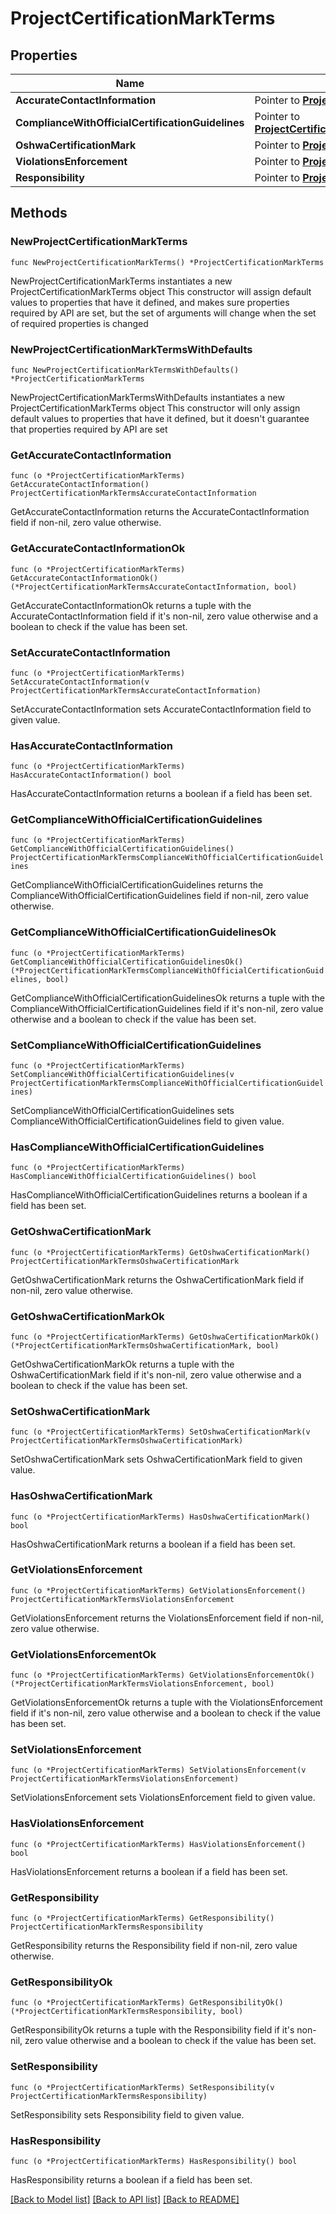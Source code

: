 # ProjectCertificationMarkTerms

## Properties

Name | Type | Description | Notes
------------ | ------------- | ------------- | -------------
**AccurateContactInformation** | Pointer to [**ProjectCertificationMarkTermsAccurateContactInformation**](ProjectCertificationMarkTermsAccurateContactInformation.md) |  | [optional] 
**ComplianceWithOfficialCertificationGuidelines** | Pointer to [**ProjectCertificationMarkTermsComplianceWithOfficialCertificationGuidelines**](ProjectCertificationMarkTermsComplianceWithOfficialCertificationGuidelines.md) |  | [optional] 
**OshwaCertificationMark** | Pointer to [**ProjectCertificationMarkTermsOshwaCertificationMark**](ProjectCertificationMarkTermsOshwaCertificationMark.md) |  | [optional] 
**ViolationsEnforcement** | Pointer to [**ProjectCertificationMarkTermsViolationsEnforcement**](ProjectCertificationMarkTermsViolationsEnforcement.md) |  | [optional] 
**Responsibility** | Pointer to [**ProjectCertificationMarkTermsResponsibility**](ProjectCertificationMarkTermsResponsibility.md) |  | [optional] 

## Methods

### NewProjectCertificationMarkTerms

`func NewProjectCertificationMarkTerms() *ProjectCertificationMarkTerms`

NewProjectCertificationMarkTerms instantiates a new ProjectCertificationMarkTerms object
This constructor will assign default values to properties that have it defined,
and makes sure properties required by API are set, but the set of arguments
will change when the set of required properties is changed

### NewProjectCertificationMarkTermsWithDefaults

`func NewProjectCertificationMarkTermsWithDefaults() *ProjectCertificationMarkTerms`

NewProjectCertificationMarkTermsWithDefaults instantiates a new ProjectCertificationMarkTerms object
This constructor will only assign default values to properties that have it defined,
but it doesn't guarantee that properties required by API are set

### GetAccurateContactInformation

`func (o *ProjectCertificationMarkTerms) GetAccurateContactInformation() ProjectCertificationMarkTermsAccurateContactInformation`

GetAccurateContactInformation returns the AccurateContactInformation field if non-nil, zero value otherwise.

### GetAccurateContactInformationOk

`func (o *ProjectCertificationMarkTerms) GetAccurateContactInformationOk() (*ProjectCertificationMarkTermsAccurateContactInformation, bool)`

GetAccurateContactInformationOk returns a tuple with the AccurateContactInformation field if it's non-nil, zero value otherwise
and a boolean to check if the value has been set.

### SetAccurateContactInformation

`func (o *ProjectCertificationMarkTerms) SetAccurateContactInformation(v ProjectCertificationMarkTermsAccurateContactInformation)`

SetAccurateContactInformation sets AccurateContactInformation field to given value.

### HasAccurateContactInformation

`func (o *ProjectCertificationMarkTerms) HasAccurateContactInformation() bool`

HasAccurateContactInformation returns a boolean if a field has been set.

### GetComplianceWithOfficialCertificationGuidelines

`func (o *ProjectCertificationMarkTerms) GetComplianceWithOfficialCertificationGuidelines() ProjectCertificationMarkTermsComplianceWithOfficialCertificationGuidelines`

GetComplianceWithOfficialCertificationGuidelines returns the ComplianceWithOfficialCertificationGuidelines field if non-nil, zero value otherwise.

### GetComplianceWithOfficialCertificationGuidelinesOk

`func (o *ProjectCertificationMarkTerms) GetComplianceWithOfficialCertificationGuidelinesOk() (*ProjectCertificationMarkTermsComplianceWithOfficialCertificationGuidelines, bool)`

GetComplianceWithOfficialCertificationGuidelinesOk returns a tuple with the ComplianceWithOfficialCertificationGuidelines field if it's non-nil, zero value otherwise
and a boolean to check if the value has been set.

### SetComplianceWithOfficialCertificationGuidelines

`func (o *ProjectCertificationMarkTerms) SetComplianceWithOfficialCertificationGuidelines(v ProjectCertificationMarkTermsComplianceWithOfficialCertificationGuidelines)`

SetComplianceWithOfficialCertificationGuidelines sets ComplianceWithOfficialCertificationGuidelines field to given value.

### HasComplianceWithOfficialCertificationGuidelines

`func (o *ProjectCertificationMarkTerms) HasComplianceWithOfficialCertificationGuidelines() bool`

HasComplianceWithOfficialCertificationGuidelines returns a boolean if a field has been set.

### GetOshwaCertificationMark

`func (o *ProjectCertificationMarkTerms) GetOshwaCertificationMark() ProjectCertificationMarkTermsOshwaCertificationMark`

GetOshwaCertificationMark returns the OshwaCertificationMark field if non-nil, zero value otherwise.

### GetOshwaCertificationMarkOk

`func (o *ProjectCertificationMarkTerms) GetOshwaCertificationMarkOk() (*ProjectCertificationMarkTermsOshwaCertificationMark, bool)`

GetOshwaCertificationMarkOk returns a tuple with the OshwaCertificationMark field if it's non-nil, zero value otherwise
and a boolean to check if the value has been set.

### SetOshwaCertificationMark

`func (o *ProjectCertificationMarkTerms) SetOshwaCertificationMark(v ProjectCertificationMarkTermsOshwaCertificationMark)`

SetOshwaCertificationMark sets OshwaCertificationMark field to given value.

### HasOshwaCertificationMark

`func (o *ProjectCertificationMarkTerms) HasOshwaCertificationMark() bool`

HasOshwaCertificationMark returns a boolean if a field has been set.

### GetViolationsEnforcement

`func (o *ProjectCertificationMarkTerms) GetViolationsEnforcement() ProjectCertificationMarkTermsViolationsEnforcement`

GetViolationsEnforcement returns the ViolationsEnforcement field if non-nil, zero value otherwise.

### GetViolationsEnforcementOk

`func (o *ProjectCertificationMarkTerms) GetViolationsEnforcementOk() (*ProjectCertificationMarkTermsViolationsEnforcement, bool)`

GetViolationsEnforcementOk returns a tuple with the ViolationsEnforcement field if it's non-nil, zero value otherwise
and a boolean to check if the value has been set.

### SetViolationsEnforcement

`func (o *ProjectCertificationMarkTerms) SetViolationsEnforcement(v ProjectCertificationMarkTermsViolationsEnforcement)`

SetViolationsEnforcement sets ViolationsEnforcement field to given value.

### HasViolationsEnforcement

`func (o *ProjectCertificationMarkTerms) HasViolationsEnforcement() bool`

HasViolationsEnforcement returns a boolean if a field has been set.

### GetResponsibility

`func (o *ProjectCertificationMarkTerms) GetResponsibility() ProjectCertificationMarkTermsResponsibility`

GetResponsibility returns the Responsibility field if non-nil, zero value otherwise.

### GetResponsibilityOk

`func (o *ProjectCertificationMarkTerms) GetResponsibilityOk() (*ProjectCertificationMarkTermsResponsibility, bool)`

GetResponsibilityOk returns a tuple with the Responsibility field if it's non-nil, zero value otherwise
and a boolean to check if the value has been set.

### SetResponsibility

`func (o *ProjectCertificationMarkTerms) SetResponsibility(v ProjectCertificationMarkTermsResponsibility)`

SetResponsibility sets Responsibility field to given value.

### HasResponsibility

`func (o *ProjectCertificationMarkTerms) HasResponsibility() bool`

HasResponsibility returns a boolean if a field has been set.


[[Back to Model list]](../README.md#documentation-for-models) [[Back to API list]](../README.md#documentation-for-api-endpoints) [[Back to README]](../README.md)


